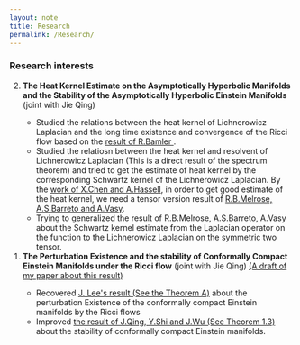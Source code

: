 ```yaml
---
layout: note
title: Research
permalink: /Research/
---
```


### Research interests

<ol reversed>
  <li><strong>The Heat Kernel Estimate on the Asymptotically Hyperbolic Manifolds and the Stability of the Asymptotically Hyperbolic Einstein Manifolds</strong> (joint with Jie Qing) </li>
    <ul> 
     <li> Studied the relations between the heat kernel of Lichnerowicz Laplacian and the long time existence and convergence of the Ricci flow based on the <a href="https://arxiv.org/pdf/1011.4267.pdf">result of R.Bamler </a>.</li>
     <li> Studied the relatiosn between the heat kernel and resolvent of Lichnerowicz Laplacian (This is a direct result of the spectrum theorem) and tried to get the estimate of heat kernel by the corresponding Schwartz kernel of the Lichnerowicz Laplacian. By the <a href="https://arxiv.org/pdf/1612.06044.pdf">work of X.Chen and A.Hassell</a>, in order to get good estimate of the heat kernel, we need a tensor version result of <a href="https://arxiv.org/pdf/1103.3507.pdf">R.B.Melrose, A.S.Barreto and A.Vasy</a>. </li> 
     <li> Trying to generalized the result of R.B.Melrose, A.S.Barreto, A.Vasy about the Schwartz kernel estimate from the Laplacian operator on the function to the Lichnerowicz Laplacian on the symmetric two tensor. </li>
    </ul>
  <li><strong>The Perturbation Existence and the stability of Conformally Compact Einstein Manifolds under the Ricci flow</strong> (joint with Jie Qing) <a href="https://universe1991.github.io/yufeishan.github.io/assets/Normalized_Ricci_flow_and_conformally_compact_Einstein_manifolds.pdf">(A draft of my paper about this result)</a> </li> 
   <ul>
    <li>Recovered <a href="https://arxiv.org/pdf/math/0105046.pdf">J. Lee's result (See the Theorem A)</a> about the perturbation Existence of the conformally compact Einstein manifolds by the Ricci flows</li>
    <li>Improved <a href="ttps://arxiv.org/pdf/1106.0372.pdf">the result of J.Qing, Y.Shi and J.Wu (See Theorem 1.3)</a> about the stability of conformally compact Einstein manifolds. </li>
   </ul>
</ol>



    
 


